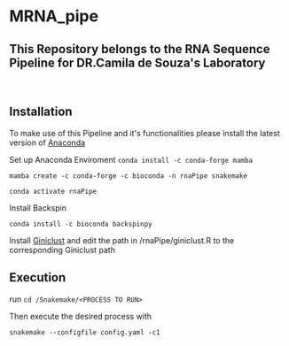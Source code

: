 # MRNA_pipe

## This Repository belongs to the RNA Sequence Pipeline for DR.Camila de Souza's Laboratory 

<br>

## Installation
To make use of this Pipeline and it's functionalities please install the latest version of [Anaconda](https://www.anaconda.com/)

Set up Anaconda Enviroment 
`conda install -c conda-forge mamba`


`mamba create -c conda-forge -c bioconda -n rnaPipe snakemake `

`conda activate rnaPipe`

Install Backspin 

`conda install -c bioconda backspinpy`

Install [Giniclust](https://github.com/lanjiangboston/GiniClust) and edit the path in /rnaPipe/giniclust.R to the corresponding Giniclust path 


## Execution 

run `cd /Snakemake/<PROCESS TO RUN>`

Then execute the desired process with 

`snakemake --configfile config.yaml -c1 `
